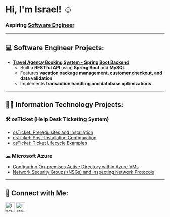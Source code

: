 # Hi, I'm Israel! ☺  
### Aspiring [Software Engineer](https://www.linkedin.com/in/israel-osorio-14014728b/)

---

## 💻 Software Engineer Projects:
- **[Travel Agency Booking System - Spring Boot Backend](https://github.com/IsraelOso03/TravelAgencyBackEnd)**
  - Built a **RESTful API** using **Spring Boot** and **MySQL**
  - Features **vacation package management, customer checkout, and data validation**
  - Implements **transaction handling and database optimizations**

---

## 👨‍💻 Information Technology Projects:

### **🛠 osTicket (Help Desk Ticketing System)**
- [osTicket: Prerequisites and Installation](https://github.com/IsraelOso03/osticket-prereqs)
- [osTicket: Post-Installation Configuration](https://github.com/IsraelOso03/post-install-config)
- [osTicket: Ticket Lifecycle Examples](https://github.com/IsraelOso03/ticket-lifecycle)

### **☁ Microsoft Azure**
- [Configuring On-premises Active Directory within Azure VMs](https://github.com/IsraelOso03/configure-ad)
- [Network Security Groups (NSGs) and Inspecting Network Protocols](https://github.com/IsraelOso03/azure-network-protocols)

---

## 🤳 Connect with Me:

[<img align="left" alt="Israel | LinkedIn" width="30px" src="https://user-images.githubusercontent.com/74038190/235294012-0a55e343-37ad-4b0f-924f-c8431d9d2483.gif" />][linkedin]
[<img align="left" alt="Israel | LinkedIn" width="30px" src="https://cdn.pixabay.com/animation/2022/09/28/02/29/02-29-48-377_512.gif" />][gmail]

[linkedin]: https://www.linkedin.com/in/israel-osorio/
[gmail]: mailto:osorioisrael03@gmail.com

